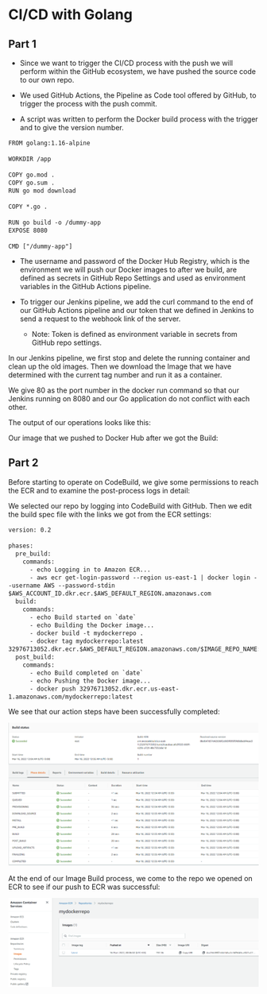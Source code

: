 # CI/CD with Golang

## Part 1

- Since we want to trigger the CI/CD process with the push we will perform within the GitHub ecosystem, we have pushed the source code to our own repo.

- We used GitHub Actions, the Pipeline as Code tool offered by GitHub, to trigger the process with the push commit.

- A script was written to perform the Docker build process with the trigger and to give the version number.

```
FROM golang:1.16-alpine

WORKDIR /app

COPY go.mod .
COPY go.sum .
RUN go mod download

COPY *.go .

RUN go build -o /dummy-app
EXPOSE 8080

CMD ["/dummy-app"]
```

- The username and password of the Docker Hub Registry, which is the environment we will push our Docker images to after we build, are defined as secrets in GitHub Repo Settings and used as environment variables in the GitHub Actions pipeline.

- To trigger our Jenkins pipeline, we add the curl command to the end of our GitHub Actions pipeline and our token that we defined in Jenkins to send a request to the webhook link of the server.

  - Note: Token is defined as environment variable in secrets from GitHub repo settings.

In our Jenkins pipeline, we first stop and delete the running container and clean up the old images. Then we download the Image that we have determined with the current tag number and run it as a container.

We give 80 as the port number in the docker run command so that our Jenkins running on 8080 and our Go application do not conflict with each other.

The output of our operations looks like this:

Our image that we pushed to Docker Hub after we got the Build:

## Part 2

Before starting to operate on CodeBuild, we give some permissions to reach the ECR and to examine the post-process logs in detail:

We selected our repo by logging into CodeBuild with GitHub. Then we edit the build spec file with the links we got from the ECR settings:

```
version: 0.2

phases:
  pre_build:
    commands:
      - echo Logging in to Amazon ECR...
      - aws ecr get-login-password --region us-east-1 | docker login --username AWS --password-stdin $AWS_ACCOUNT_ID.dkr.ecr.$AWS_DEFAULT_REGION.amazonaws.com
  build:
    commands:
      - echo Build started on `date`
      - echo Building the Docker image...
      - docker build -t mydockerrepo .
      - docker tag mydockerrepo:latest 32976713052.dkr.ecr.$AWS_DEFAULT_REGION.amazonaws.com/$IMAGE_REPO_NAME:$IMAGE_TAG
  post_build:
    commands:
      - echo Build completed on `date`
      - echo Pushing the Docker image...
      - docker push 32976713052.dkr.ecr.us-east-1.amazonaws.com/mydockerrepo:latest
```

We see that our action steps have been successfully completed:

![image](</readme-images/1%20(6).png>)

At the end of our Image Build process, we come to the repo we opened on ECR to see if our push to ECR was successful:

![image](</readme-images/1%20(7).png>)

<!-- # CI/CD with Golang

## 1. Kısım

- GitHub ekosistemi içinde gerçekleştireceğimiz Push işlemiyle birlikte CI/CD sürecini tetiklemek istediğimiz için kaynak kodu kendi repomuza pushladık.

- Push commiti ile birlikte süreci tetikleme işlemini başlatmak için GitHub’ın sunduğu Pipeline as Code aracı olan GitHub Actions’ı kullandık.

- Docker build işleminin tetikleme ile birlikte gerçekleşmesi ve versiyon numarasının verilmesi için script yazıldı.

- Docker imajlarımızı build aldıktan sonra push’layacağımız ortam olan Docker Hub Registry’nin kullanıcı adı ve şifresi GitHub Repo Ayarları içinde secrets olarak tanımlandı ve GitHub Actions pipeline’ı içinde ortam değişkeni olarak kullanıldı.

- Jenkins pipeline’ımızı tetiklemek için server’a ait webhook linkine istek göndermek amacıyla GitHub Actions pipeline’ımızın sonuna curl komutu ve Jenkins’e de tanımladığımız token’ımızı ekliyoruz.

  - Not: Token GitHub repo ayarlarından secretlar içerisinde ortam değişkeni olarak tanımlandı.

Jenkins pipeline’ımızda öncelikle çalışan konteynırı durdurup siliyoruz ve eski imajları temizliyoruz. Ardından güncel tag numarası ile belirlediğimiz İmajı indirip konteynır olarak çalıştırıyoruz.

Docker run komutu içinde port numarası olarak 80’i veriyoruz ki 8080’de çalışan Jenkins ile Go uygulamamız birbiriyle çakışmasın.

İşlemlerimizin çıktısı şu şekilde karşımıza geliyor:

Build aldıktan sonra Docker Hub’a pushladığımız imajımız:

## 2. Kısım

CodeBuild üzerinde işlem yapmaya başlamadan önce ECR’a ulaşması için ve işlem sonrası logların detaylı olarak incelenebilmesi için bazı yetkiler veriyoruz:

CodeBuild üzerinde GitHub ile oturum açarak repomuzu seçtik. Sonrasında build spec dosyasını ECR ayarlarından aldığımız linklerle düzenliyoruz:

İşlem adımlarımızın başarıyla tamamlandığını görüyoruz:

Image Build işlemimiz sonunda ECR’a push aktivitemiz başarılı olmuş mu, bunu görmek için ECR üzerinde açtığımız repoya geliyoruz: -->
